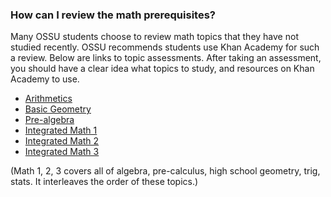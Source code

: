### How can I review the math prerequisites?
Many OSSU students choose to review math topics that they have not studied recently.
OSSU recommends students use Khan Academy for such a review.
Below are links to topic assessments.
After taking an assessment, you should have a clear idea what topics to study, and resources on Khan Academy to use.

- [Arithmetics](https://www.khanacademy.org/math/arithmetic#arithmetic-subject-challenge)
- [Basic Geometry](https://www.khanacademy.org/math/basic-geo#basic-geo-subject-challenge)
- [Pre-algebra](https://www.khanacademy.org/math/pre-algebra#pre-algebra-subject-challenge)
- [Integrated Math 1](https://www.khanacademy.org/math/math1#math1-subject-challenge)
- [Integrated Math 2](https://www.khanacademy.org/math/math2#math2-subject-challenge)
- [Integrated Math 3](https://www.khanacademy.org/math/math3#math3-subject-challenge)

(Math 1, 2, 3 covers all of algebra, pre-calculus, high school geometry, trig, stats. It interleaves the order of these topics.)
